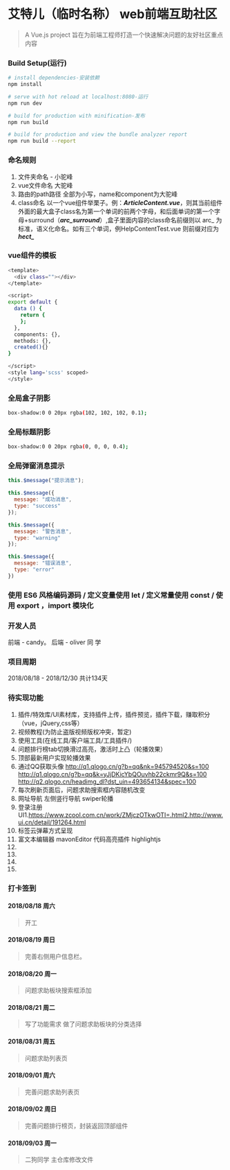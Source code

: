 # 艾特儿（临时名称） web前端互助社区

> A Vue.js project 旨在为前端工程师打造一个快速解决问题的友好社区重点内容

### Build Setup(运行)

``` bash
# install dependencies-安装依赖
npm install

# serve with hot reload at localhost:8080-运行
npm run dev

# build for production with minification-发布
npm run build

# build for production and view the bundle analyzer report
npm run build --report
```
### 命名规则

 1. 文件夹命名  - 小驼峰
 2. vue文件命名  大驼峰
 3. 路由的path路径  全部为小写，name和component为大驼峰
 4. class命名 以一个vue组件举栗子。例：***ArticleContent.vue***，则其当前组件外面的最大盒子class名为第一个单词的前两个字母，和后面单词的第一个字母+surround（***arc_surround***）,盒子里面内容的class命名前缀则以
    arc_ 为标准，语义化命名。如有三个单词，例HelpContentTest.vue  则前缀对应为 ***hect_***

### vue组件的模板 
``` bash
<template>
  <div class=""></div>
</template>

<script>
export default {
  data () {
    return {
    };
  },
  components: {},
  methods: {},
  created(){}
}

</script>
<style lang='scss' scoped>
</style>
```

### 全局盒子阴影
``` bash
box-shadow:0 0 20px rgba(102, 102, 102, 0.1);
```
### 全局标题阴影
``` bash
box-shadow:0 0 20px rgba(0, 0, 0, 0.4);
```

### 全局弹窗消息提示 


```javascript
this.$message("提示消息");

this.$message({
  message: "成功消息",
  type: "success"
});

this.$message({
  message: "警告消息",
  type: "warning"
});

this.$message({
  message: "错误消息",
  type: "error"
})
```
### 使用 ES6 风格编码源码 / 定义变量使用 let / 定义常量使用 const / 使用 export ，import 模块化







### 开发人员
前端 - candy。
后端 - oliver 同 学
### 项目周期
2018/08/18 - 2018/12/30     共计134天


### 待实现功能

 1. 插件/特效库/UI素材库，支持插件上传，插件预览，插件下载，赚取积分（vue，jQuery,css等）
 2. 视频教程(为防止盗版视频版权冲突，暂定)
 3. 使用工具(在线工具/客户端工具/工具插件/)
 4. 问题排行榜tab切换滑过高亮，激活时上凸（轮播效果）
 5. 顶部最新用户实现轮播效果
 6. 通过QQ获取头像
  http://q1.qlogo.cn/g?b=qq&nk=945794520&s=100
  http://q1.qlogo.cn/g?b=qq&k=yJjDKicYbQOuvhb22ckmr9Q&s=100
  http://q2.qlogo.cn/headimg_dl?dst_uin=493654134&spec=100
 7. 每次刷新页面后，问题求助搜索框内容随机改变
 8. 网址导航 左侧竖行导航  swiper轮播
 9. 登录注册UI1.https://www.zcool.com.cn/work/ZMjczOTkwOTI=.html2.http://www.ui.cn/detail/191264.html
 10. 标签云弹幕方式呈现
 11. 富文本编辑器 mavonEditor   代码高亮插件 highlightjs
 12. 
 13. 
 14. 
 15. 
 


### 打卡签到
#### 2018/08/18   周六  
> 开工

#### 2018/08/19   周日
> 完善右侧用户信息栏。

#### 2018/08/20   周一  
> 问题求助板块搜索框添加

#### 2018/08/21  周二  
> 写了功能需求  做了问题求助板块的分类选择

#### 2018/08/31 周五   
> 问题求助列表页

#### 2018/09/01  周六   
> 完善问题求助列表页

#### 2018/09/02 周日
> 完善问题排行榜页，封装返回顶部组件

#### 2018/09/03 周一
> 二狗同学  主仓库修改文件


